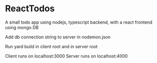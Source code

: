 # ReactTodos
A small todo app using nodejs, typescript backend, with a react frontend using mongo DB

Add db connection string to server in nodemon.json

Run yard build in client root and in server root

Client runs on localhost:3000
Server runs on localhost:4000
